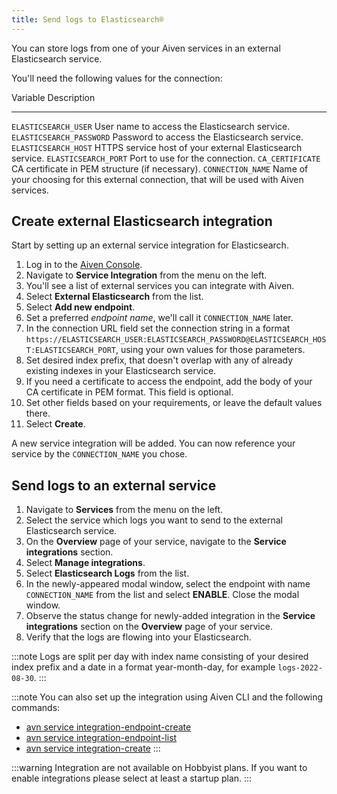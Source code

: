 ```yaml
---
title: Send logs to Elasticsearch®
---
```


You can store logs from one of your Aiven services in an external
Elasticsearch service.

You\'ll need the following values for the connection:

  Variable                   Description
  -------------------------- --------------------------------------------------------------------------------------------
  `ELASTICSEARCH_USER`       User name to access the Elasticsearch service.
  `ELASTICSEARCH_PASSWORD`   Password to access the Elasticsearch service.
  `ELASTICSEARCH_HOST`       HTTPS service host of your external Elasticsearch service.
  `ELASTICSEARCH_PORT`       Port to use for the connection.
  `CA_CERTIFICATE`           CA certificate in PEM structure (if necessary).
  `CONNECTION_NAME`          Name of your choosing for this external connection, that will be used with Aiven services.

## Create external Elasticsearch integration

Start by setting up an external service integration for Elasticsearch.

1.  Log in to the [Aiven Console](https://console.aiven.io/).
2.  Navigate to **Service Integration** from the menu on the left.
3.  You\'ll see a list of external services you can integrate with
    Aiven.
4.  Select **External Elasticsearch** from the list.
5.  Select **Add new endpoint**.
6.  Set a preferred *endpoint name*, we\'ll call it `CONNECTION_NAME`
    later.
7.  In the connection URL field set the connection string in a format
    `https://ELASTICSEARCH_USER:ELASTICSEARCH_PASSWORD@ELASTICSEARCH_HOST:ELASTICSEARCH_PORT`,
    using your own values for those parameters.
8.  Set desired index prefix, that doesn\'t overlap with any of already
    existing indexes in your Elasticsearch service.
9.  If you need a certificate to access the endpoint, add the body of
    your CA certificate in PEM format. This field is optional.
10. Set other fields based on your requirements, or leave the default
    values there.
11. Select **Create**.

A new service integration will be added. You can now reference your
service by the `CONNECTION_NAME` you chose.

## Send logs to an external service

1.  Navigate to **Services** from the menu on the left.
2.  Select the service which logs you want to send to the external
    Elasticsearch service.
3.  On the **Overview** page of your service, navigate to the **Service
    integrations** section.
4.  Select **Manage integrations**.
5.  Select **Elasticsearch Logs** from the list.
6.  In the newly-appeared modal window, select the endpoint with name
    `CONNECTION_NAME` from the list and select **ENABLE**. Close the
    modal window.
7.  Observe the status change for newly-added integration in the
    **Service integrations** section on the **Overview** page of your
    service.
8.  Verify that the logs are flowing into your Elasticsearch.

:::note
Logs are split per day with index name consisting of your desired index
prefix and a date in a format year-month-day, for example
`logs-2022-08-30`.
:::

:::note
You can also set up the integration using Aiven CLI and the following
commands:

-   [avn service integration-endpoint-create](/docs/tools/cli/service/integration#avn_service_integration_endpoint_create)
-   [avn service integration-endpoint-list](/docs/tools/cli/service/integration#avn_service_integration_endpoint_list)
-   [avn service integration-create](/docs/tools/cli/service/integration#avn_service_integration_create)
:::

:::warning
Integration are not available on Hobbyist plans. If you want to enable
integrations please select at least a startup plan.
:::
